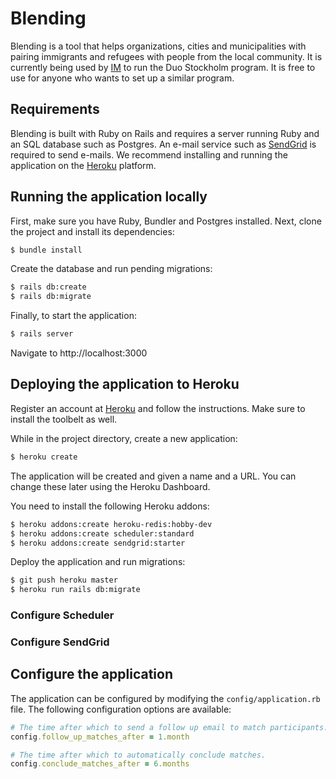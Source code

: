# Blending

Blending is a tool that helps organizations, cities and municipalities with pairing immigrants and refugees with people from the local community. It is currently being used by [IM](https://www.manniskohjalp.se) to run the Duo Stockholm program. It is free to use for anyone who wants to set up a similar program.

## Requirements

Blending is built with Ruby on Rails and requires a server running Ruby and an SQL database such as Postgres. An e-mail service such as [SendGrid](https://www.sendgrid.com) is required to send e-mails. We recommend installing and running the application on the [Heroku](https://www.heroku.com) platform.

## Running the application locally

First, make sure you have Ruby, Bundler and Postgres installed. Next, clone the project and install its dependencies:

```sh
$ bundle install
```

Create the database and run pending migrations:

```sh
$ rails db:create
$ rails db:migrate
```

Finally, to start the application:

```sh
$ rails server
```

Navigate to http://localhost:3000

## Deploying the application to Heroku

Register an account at [Heroku](https://www.heroku.com) and follow the instructions. Make sure to install the toolbelt as well.

While in the project directory, create a new application:

```sh
$ heroku create
```

The application will be created and given a name and a URL. You can change these later using the Heroku Dashboard.

You need to install the following Heroku addons:

```sh
$ heroku addons:create heroku-redis:hobby-dev
$ heroku addons:create scheduler:standard
$ heroku addons:create sendgrid:starter
```

Deploy the application and run migrations:

```sh
$ git push heroku master
$ heroku run rails db:migrate
```

### Configure Scheduler

### Configure SendGrid

## Configure the application

The application can be configured by modifying the `config/application.rb` file. The following configuration options are available:

```ruby
# The time after which to send a follow up email to match participants.
config.follow_up_matches_after = 1.month

# The time after which to automatically conclude matches.
config.conclude_matches_after = 6.months
```
